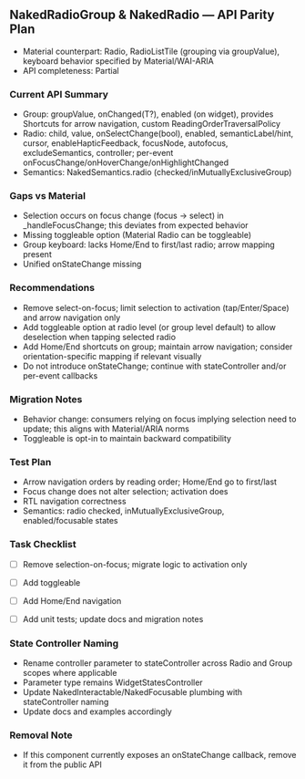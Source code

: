 ## NakedRadioGroup & NakedRadio — API Parity Plan

- Material counterpart: Radio, RadioListTile (grouping via groupValue), keyboard behavior specified by Material/WAI-ARIA
- API completeness: Partial

### Current API Summary
- Group: groupValue, onChanged(T?), enabled (on widget), provides Shortcuts for arrow navigation, custom ReadingOrderTraversalPolicy
- Radio: child, value, onSelectChange(bool), enabled, semanticLabel/hint, cursor, enableHapticFeedback, focusNode, autofocus, excludeSemantics, controller; per-event onFocusChange/onHoverChange/onHighlightChanged
- Semantics: NakedSemantics.radio (checked/inMutuallyExclusiveGroup)

### Gaps vs Material
- Selection occurs on focus change (focus → select) in _handleFocusChange; this deviates from expected behavior
- Missing toggleable option (Material Radio can be toggleable)
- Group keyboard: lacks Home/End to first/last radio; arrow mapping present
- Unified onStateChange missing

### Recommendations
- Remove select-on-focus; limit selection to activation (tap/Enter/Space) and arrow navigation only
- Add toggleable option at radio level (or group level default) to allow deselection when tapping selected radio
- Add Home/End shortcuts on group; maintain arrow navigation; consider orientation-specific mapping if relevant visually
- Do not introduce onStateChange; continue with stateController and/or per-event callbacks

### Migration Notes
- Behavior change: consumers relying on focus implying selection need to update; this aligns with Material/ARIA norms
- Toggleable is opt-in to maintain backward compatibility

### Test Plan
- Arrow navigation orders by reading order; Home/End go to first/last
- Focus change does not alter selection; activation does
- RTL navigation correctness
- Semantics: radio checked, inMutuallyExclusiveGroup, enabled/focusable states

### Task Checklist
- [ ] Remove selection-on-focus; migrate logic to activation only
- [ ] Add toggleable
- [ ] Add Home/End navigation
- [ ] Add unit tests; update docs and migration notes


### State Controller Naming
- Rename controller parameter to stateController across Radio and Group scopes where applicable
- Parameter type remains WidgetStatesController
- Update NakedInteractable/NakedFocusable plumbing with stateController naming
- Update docs and examples accordingly


### Removal Note
- If this component currently exposes an onStateChange callback, remove it from the public API
